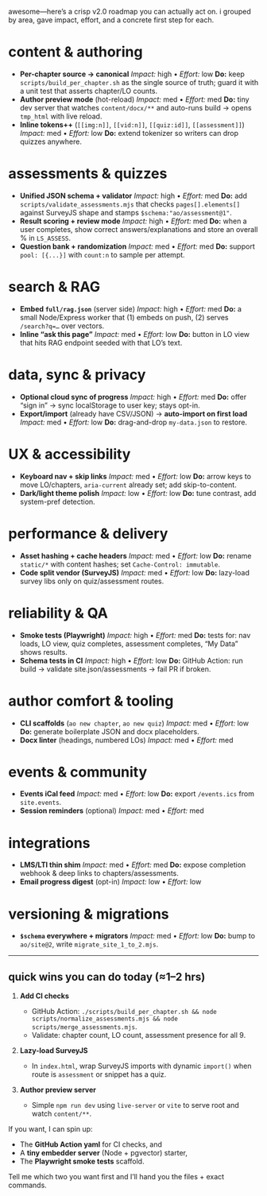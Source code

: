 awesome—here’s a crisp v2.0 roadmap you can actually act on. i grouped by area, gave impact, effort, and a concrete first step for each.

# content & authoring

* **Per-chapter source → canonical**
  *Impact:* high • *Effort:* low
  **Do:** keep `scripts/build_per_chapter.sh` as the single source of truth; guard it with a unit test that asserts chapter/LO counts.
* **Author preview mode** (hot-reload)
  *Impact:* med • *Effort:* med
  **Do:** tiny dev server that watches `content/docx/**` and auto-runs build → opens `tmp_html` with live reload.
* **Inline tokens++** (`[[img:n]]`, `[[vid:n]]`, `[[quiz:id]]`, `[[assessment]]`)
  *Impact:* med • *Effort:* low
  **Do:** extend tokenizer so writers can drop quizzes anywhere.

# assessments & quizzes

* **Unified JSON schema + validator**
  *Impact:* high • *Effort:* med
  **Do:** add `scripts/validate_assessments.mjs` that checks `pages[].elements[]` against SurveyJS shape and stamps `$schema:"ao/assessment@1"`.
* **Result scoring + review mode**
  *Impact:* high • *Effort:* med
  **Do:** when a user completes, show correct answers/explanations and store an overall % in `LS_ASSESS`.
* **Question bank + randomization**
  *Impact:* med • *Effort:* med
  **Do:** support `pool: [{...}]` with `count:n` to sample per attempt.

# search & RAG

* **Embed `full/rag.json`** (server side)
  *Impact:* high • *Effort:* med
  **Do:** a small Node/Express worker that (1) embeds on push, (2) serves `/search?q=…` over vectors.
* **Inline “ask this page”**
  *Impact:* med • *Effort:* low
  **Do:** button in LO view that hits RAG endpoint seeded with that LO’s text.

# data, sync & privacy

* **Optional cloud sync of progress**
  *Impact:* high • *Effort:* med
  **Do:** offer “sign in” → sync localStorage to user key; stays opt-in.
* **Export/import** (already have CSV/JSON) → **auto-import on first load**
  *Impact:* med • *Effort:* low
  **Do:** drag-and-drop `my-data.json` to restore.

# UX & accessibility

* **Keyboard nav + skip links**
  *Impact:* med • *Effort:* low
  **Do:** arrow keys to move LO/chapters, `aria-current` already set; add skip-to-content.
* **Dark/light theme polish**
  *Impact:* low • *Effort:* low
  **Do:** tune contrast, add system-pref detection.

# performance & delivery

* **Asset hashing + cache headers**
  *Impact:* med • *Effort:* low
  **Do:** rename `static/*` with content hashes; set `Cache-Control: immutable`.
* **Code split vendor (SurveyJS)**
  *Impact:* med • *Effort:* low
  **Do:** lazy-load survey libs only on quiz/assessment routes.

# reliability & QA

* **Smoke tests (Playwright)**
  *Impact:* high • *Effort:* med
  **Do:** tests for: nav loads, LO view, quiz completes, assessment completes, “My Data” shows results.
* **Schema tests in CI**
  *Impact:* high • *Effort:* low
  **Do:** GitHub Action: run build → validate site.json/assessments → fail PR if broken.

# author comfort & tooling

* **CLI scaffolds** (`ao new chapter`, `ao new quiz`)
  *Impact:* med • *Effort:* low
  **Do:** generate boilerplate JSON and docx placeholders.
* **Docx linter** (headings, numbered LOs)
  *Impact:* med • *Effort:* med

# events & community

* **Events iCal feed**
  *Impact:* med • *Effort:* low
  **Do:** export `/events.ics` from `site.events`.
* **Session reminders** (optional)
  *Impact:* med • *Effort:* med

# integrations

* **LMS/LTI thin shim**
  *Impact:* med • *Effort:* med
  **Do:** expose completion webhook & deep links to chapters/assessments.
* **Email progress digest** (opt-in)
  *Impact:* low • *Effort:* low

# versioning & migrations

* **`$schema` everywhere + migrators**
  *Impact:* med • *Effort:* low
  **Do:** bump to `ao/site@2`, write `migrate_site_1_to_2.mjs`.

---

## quick wins you can do today (≈1–2 hrs)

1. **Add CI checks**

   * GitHub Action: `./scripts/build_per_chapter.sh && node scripts/normalize_assessments.mjs && node scripts/merge_assessments.mjs`.
   * Validate: chapter count, LO count, assessment presence for all 9.
2. **Lazy-load SurveyJS**

   * In `index.html`, wrap SurveyJS imports with dynamic `import()` when route is `assessment` or snippet has a quiz.
3. **Author preview server**

   * Simple `npm run dev` using `live-server` or `vite` to serve root and watch `content/**`.

If you want, I can spin up:

* The **GitHub Action yaml** for CI checks, and
* A **tiny embedder server** (Node + pgvector) starter,
* The **Playwright smoke tests** scaffold.

Tell me which two you want first and I’ll hand you the files + exact commands.
